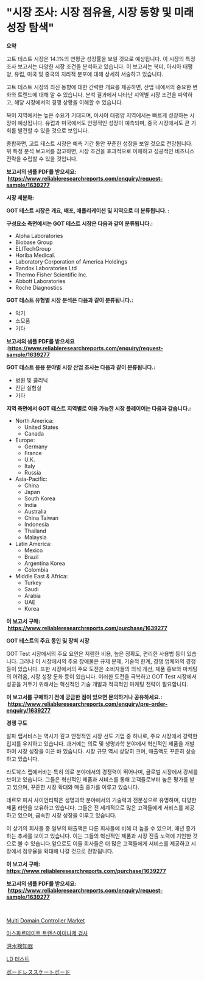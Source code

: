 <p><h1>"시장 조사: 시장 점유율, 시장 동향 및 미래 성장 탐색"</h1></p><p><strong>요약</strong></p>
<p><p>고트 테스트 시장은 14.1%의 연평균 성장률을 보일 것으로 예상됩니다. 이 시장의 특정 조사 보고서는 다양한 시장 조건을 분석하고 있습니다. 이 보고서는 북미, 아시아 태평양, 유럽, 미국 및 중국의 지리적 분포에 대해 상세히 서술하고 있습니다. </p><p>고트 테스트 시장의 최신 동향에 대한 간략한 개요를 제공하면, 산업 내에서의 중요한 변화와 트렌드에 대해 알 수 있습니다. 분석 결과에서 나타난 지역별 시장 조건을 파악하고, 해당 시장에서의 경쟁 상황을 이해할 수 있습니다.</p><p>북미 지역에서는 높은 수요가 기대되며, 아시아 태평양 지역에서는 빠르게 성장하는 시장이 예상됩니다. 유럽과 미국에서도 안정적인 성장이 예측되며, 중국 시장에서도 큰 기회를 발견할 수 있을 것으로 보입니다.</p><p>종합하면, 고트 테스트 시장은 예측 기간 동안 꾸준한 성장을 보일 것으로 전망됩니다. 위 특정 분석 보고서를 참고하면, 시장 조건을 효과적으로 이해하고 성공적인 비즈니스 전략을 수립할 수 있을 것입니다.</p></p>
<p><strong>보고서의 샘플 PDF를 받으세요: &nbsp;<a href="https://www.reliableresearchreports.com/enquiry/request-sample/1639277">https://www.reliableresearchreports.com/enquiry/request-sample/1639277</a></strong></p>
<p><strong>시장 세분화:</strong></p>
<p><strong> GOT 테스트 시장은 개요, 배포, 애플리케이션 및 지역으로 더 분류됩니다. :</strong></p>
<p><strong>구성요소 측면에서는 GOT 테스트 시장은 다음과 같이 분류됩니다.:</strong></p>
<p><ul><li>Alpha Laboratories</li><li>Biobase Group</li><li>ELITechGroup</li><li>Horiba Medical.</li><li>Laboratory Corporation of America Holdings</li><li>Randox Laboratories Ltd</li><li>Thermo Fisher Scientific Inc.</li><li>Abbott Laboratories</li><li>Roche Diagnostics</li></ul></p>
<p><strong> GOT 테스트 유형별 시장 분석은 다음과 같이 분류됩니다.:</strong></p>
<p><ul><li>악기</li><li>소모품</li><li>기타</li></ul></p>
<p><strong>보고서의 샘플 PDF를 받으세요 :<a href="https://www.reliableresearchreports.com/enquiry/request-sample/1639277">https://www.reliableresearchreports.com/enquiry/request-sample/1639277</a></strong></p>
<p><strong> GOT 테스트 응용 분야별 시장 산업 조사는 다음과 같이 분류됩니다.:</strong></p>
<p><ul><li>병원 및 클리닉</li><li>진단 실험실</li><li>기타</li></ul></p>
<p><strong>지역 측면에서 GOT 테스트 지역별로 이용 가능한 시장 플레이어는 다음과 같습니다.:</strong></p>
<p><ul>
    <li>
        North America:
        <ul>
            <li>United States</li>
            <li>Canada</li>
        </ul>
    </li>
    <li>
        Europe:
        <ul>
            <li>Germany</li>
            <li>France</li>
            <li>U.K.</li>
            <li>Italy</li>
            <li>Russia</li>
        </ul>
    </li>
    <li>
        Asia-Pacific:
        <ul>
            <li>China</li>
            <li>Japan</li>
            <li>South Korea</li>
            <li>India</li>
            <li>Australia</li>
            <li>China Taiwan</li>
            <li>Indonesia</li>
            <li>Thailand</li>
            <li>Malaysia</li>
        </ul>
    </li>
    <li>
        Latin America:
        <ul>
            <li>Mexico</li>
            <li>Brazil</li>
            <li>Argentina Korea</li>
            <li>Colombia</li>
        </ul>
    </li>
    <li>
        Middle East & Africa:
        <ul>
            <li>Turkey</li>
            <li>Saudi</li>
            <li>Arabia</li>
            <li>UAE</li>
            <li>Korea</li>
        </ul>
    </li>
    </ul></p>
<p><strong>이 보고서 구매: &nbsp;<a href="https://www.reliableresearchreports.com/purchase/1639277">https://www.reliableresearchreports.com/purchase/1639277</a></strong></p>
<p><strong>GOT 테스트의 주요 동인 및 장벽 시장</strong></p>
<p><p>GOT Test 시장에서의 주요 요인은 저렴한 비용, 높은 정확도, 편리한 사용법 등이 있습니다. 그러나 이 시장에서의 주요 장애물은 규제 문제, 기술적 한계, 경쟁 업체와의 경쟁 등이 있습니다. 또한 시장에서의 주요 도전은 소비자들의 의식 개선, 제품 홍보와 마케팅의 어려움, 시장 성장 둔화 등이 있습니다. 이러한 도전을 극복하고 GOT Test 시장에서 성공을 거두기 위해서는 혁신적인 기술 개발과 적극적인 마케팅 전략이 필요합니다.</p></p>
<p><strong>이 보고서를 구매하기 전에 궁금한 점이 있으면 문의하거나 공유하세요.: &nbsp;<a href="https://www.reliableresearchreports.com/enquiry/pre-order-enquiry/1639277">https://www.reliableresearchreports.com/enquiry/pre-order-enquiry/1639277</a></strong></p>
<p><strong>경쟁 구도</strong></p>
<p><p>알파 랩서비스는 역사가 깊고 안정적인 시장 선도 기업 중 하나로, 주요 시장에서 강력한 입지를 유지하고 있습니다. 과거에는 의료 및 생명과학 분야에서 혁신적인 제품을 개발하여 시장 성장을 이끈 바 있습니다. 시장 규모 역시 상당히 크며, 매출액도 꾸준히 상승하고 있습니다.</p><p>라도놕스 랩에서바는 특히 의료 분야에서의 경쟁력이 뛰어나며, 글로벌 시장에서 강세를 보이고 있습니다. 그들은 혁신적인 제품과 서비스를 통해 고객들로부터 높은 평가를 받고 있으며, 꾸준한 시장 확대와 매출 증가를 이루고 있습니다.</p><p>테르모 피셔 사이언티픽은 생명과학 분야에서의 기술력과 전문성으로 유명하며, 다양한 제품 라인을 보유하고 있습니다. 그들은 전 세계적으로 많은 고객들에게 서비스를 제공하고 있으며, 급속한 시장 성장을 이루고 있습니다.</p><p>이 상기의 회사들 중 일부의 매출액은 다른 회사들에 비해 더 높을 수 있으며, 매년 증가하는 추세를 보이고 있습니다. 이는 그들의 혁신적인 제품과 시장 진출 노력에 기인한 것으로 볼 수 있습니다.앞으로도 이들 회사들은 더 많은 고객들에게 서비스를 제공하고 시장에서 점유율을 확대해 나갈 것으로 전망됩니다.</p></p>
<p><strong>이 보고서 구매: &nbsp; <a href="https://www.reliableresearchreports.com/purchase/1639277">https://www.reliableresearchreports.com/purchase/1639277</a></strong></p>
<p><strong>보고서의 샘플 PDF를 받으세요: &nbsp;<a href="https://www.reliableresearchreports.com/enquiry/request-sample/1639277">https://www.reliableresearchreports.com/enquiry/request-sample/1639277</a></strong><strong></strong></p>
<p>&nbsp;</p>
<p><p><a href="https://issuu.com/reportprime-2/docs/multi-domain-controller-market-size-2030.pptx">Multi Domain Controller Market</a></p><p><a href="https://github.com/RichardLueilwitz787/Market-Research-Report-List-1/blob/main/57663729447.md">아스파르테이트 트랜스아미나제 검사</a></p><p><a href="https://medium.com/@vedakuvlis2023/%E6%B4%AA%E6%B0%B4%E6%A4%9C%E7%9F%A5%E5%99%A8%E3%81%AE%E5%B8%82%E5%A0%B4%E8%A6%8F%E6%A8%A1-cagr-%E3%83%88%E3%83%AC%E3%83%B3%E3%83%892024-2030-b8ddb91d7ffb">洪水検知器</a></p><p><a href="https://github.com/fredrickeglers/Market-Research-Report-List-1/blob/main/94402089446.md">LD 테스트</a></p><p><a href="https://medium.com/@coraltrout1923/%E3%83%9C%E3%83%BC%E3%83%89%E3%83%AC%E3%82%B9%E3%82%B9%E3%82%B1%E3%83%BC%E3%83%88%E3%83%9C%E3%83%BC%E3%83%89%E3%81%AE%E5%B8%82%E5%A0%B4%E8%A6%8F%E6%A8%A1-cagr-%E3%83%88%E3%83%AC%E3%83%B3%E3%83%89-2024-2030-b6e9056b50ee">ボードレススケートボード</a></p></p>